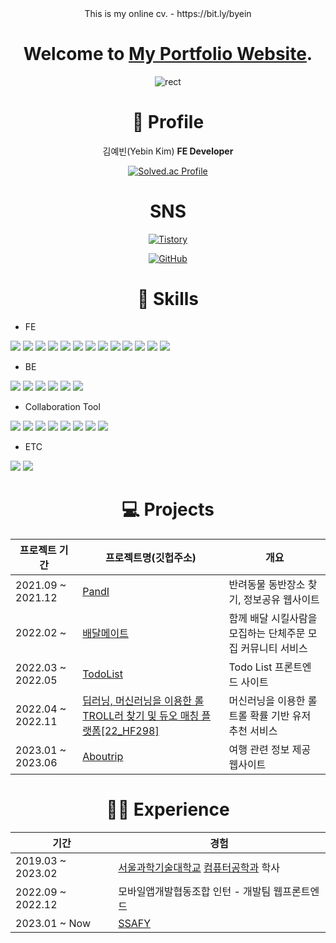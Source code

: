 
<div align="center"> 
  This is my online cv. - https://bit.ly/byein
  
  # Welcome to [My Portfolio Website](https://byein.github.io/). 

  
![rect](https://capsule-render.vercel.app/api?type=rect&color=gradient&text=%20%20byein%20%20&fontAlign=30&fontSize=30&textBg=true&desc=FE%20developer&descAlign=60&descAlignY=50)

# 👋 Profile
김예빈(Yebin Kim)
<b>FE Developer</b>

[![Solved.ac Profile](http://mazassumnida.wtf/api/v2/generate_badge?boj=yebin0825)](https://solved.ac/yebin0825/)

# SNS
 [![Tistory](https://hits.seeyoufarm.com/api/count/incr/badge.svg?url=https%3A%2F%2Fbyein.tistory.com&count_bg=%23ff8c00&title_bg=black&icon=&icon_color=%23FFFFFF&title=tistory&edge_flat=false)](https://byein.tistory.com/)

[![GitHub](https://hits.seeyoufarm.com/api/count/incr/badge.svg?url=https%3A%2F%2Fgithub.com%2Fbyein&count_bg=%23EA81DA&title_bg=%23181717&icon=github.svg&icon_color=%23FFFFFF&title=GitHub&edge_flat=false)](https://github.com/byein)


# 💪 Skills
<div align="justify">

* FE

<img src="https://img.shields.io/badge/html5-black?style=for-the-badge&logo=html5&logoColor=#E34F26"> <img src="https://img.shields.io/badge/css3-black?style=for-the-badge&logo=css3&logoColor=#1572B6"> <img src="https://img.shields.io/badge/javascript-black?style=for-the-badge&logo=javascript&logoColor=#F7DF1E"> <img src="https://img.shields.io/badge/typescript-black?style=for-the-badge&logo=typescript&logoColor=#3178C6"> 
<img src="https://img.shields.io/badge/React-black?style=for-the-badge&logo=react&logoColor=#61DAFB"> <img src="https://img.shields.io/badge/reactrouter-black?style=for-the-badge&logo=reactrouter&logoColor=#CA4245"> <img src="https://img.shields.io/badge/reacthookform-black?style=for-the-badge&logo=reacthookform&logoColor=#EC5990"> <img src="https://img.shields.io/badge/createreactapp-black?style=for-the-badge&logo=createreactapp&logoColor=#61DAFB"> <img src="https://img.shields.io/badge/eslint-black?style=for-the-badge&logo=eslint&logoColor=#4B32C3"> <img src="https://img.shields.io/badge/prettier-black?style=for-the-badge&logo=prettier&logoColor=#F7B93E"> <img src="https://img.shields.io/badge/axios-black?style=for-the-badge&logo=axios&logoColor=#5A29E4"> <img src="https://img.shields.io/badge/nextdotjs-black?style=for-the-badge&logo=nextdotjs&logoColor=#000000"> <img src="https://img.shields.io/badge/tailwindcss-black?style=for-the-badge&logo=tailwindcss&logoColor=#06B6D4"> 

* BE
  
<img src="https://img.shields.io/badge/firebase-black?style=for-the-badge&logo=firebase&logoColor=#FFCA28"> <img src="https://img.shields.io/badge/mysql-black?style=for-the-badge&logo=mysql&logoColor=#DE3723"> <img src="https://img.shields.io/badge/swagger-black?style=for-the-badge&logo=swagger&logoColor=#85EA2D"> <img src="https://img.shields.io/badge/spring-black?style=for-the-badge&logo=spring&logoColor=#6DB33F"> <img src="https://img.shields.io/badge/springboot-black?style=for-the-badge&logo=springboot&logoColor=#6DB33F"> <img src="https://img.shields.io/badge/nodedotjs-black?style=for-the-badge&logo=nodedotjs&logoColor=#339933">

* Collaboration Tool
  
<img src="https://img.shields.io/badge/atlassian-black?style=for-the-badge&logo=atlassian&logoColor=#0052CC"> <img src="https://img.shields.io/badge/bitbucket-black?style=for-the-badge&logo=bitbucket&logoColor=#0052CC"> <img src="https://img.shields.io/badge/confluence-black?style=for-the-badge&logo=confluence&logoColor=#172B4D"> <img src="https://img.shields.io/badge/figma-black?style=for-the-badge&logo=figma&logoColor=#F24E1E"> <img src="https://img.shields.io/badge/git-black?style=for-the-badge&logo=git&logoColor=#F05032"> <img src="https://img.shields.io/badge/github-black?style=for-the-badge&logo=github&logoColor=#181717"> <img src="https://img.shields.io/badge/gitlab-black?style=for-the-badge&logo=gitlab&logoColor=#FC6D26"> <img src="https://img.shields.io/badge/jira-black?style=for-the-badge&logo=jira&logoColor=#0052CC"> 

* ETC
  
<img src="https://img.shields.io/badge/dotenv-black?style=for-the-badge&logo=dotenv&logoColor=#ECD53F"> <img src="https://img.shields.io/badge/sentry-black?style=for-the-badge&logo=sentry&logoColor=#362D59"> 
 </div>
 
# 💻 Projects
|프로젝트 기간|프로젝트명(깃헙주소)|개요|
|------|------------|------------------------------------------------|
|2021.09 ~ 2021.12|[PandI](https://github.com/byein/PandI)|반려동물 동반장소 찾기, 정보공유 웹사이트|
|2022.02 ~ |[배달메이트](https://github.com/BaedalMate/BaedalMate_iOS)|함께 배달 시킬사람을 모집하는 단체주문 모집 커뮤니티 서비스|
|2022.03 ~ 2022.05|[TodoList](https://github.com/byein/TodoList_ReactPilot)|Todo List 프론트엔드 사이트|
|2022.04 ~ 2022.11|[딥러닝, 머신러닝을 이용한 롤 TROLL러 찾기 및 듀오 매칭 플랫폼[22_HF298]](https://github.com/byein/Troller)|머신러닝을 이용한 롤 트롤 확률 기반 유저 추천 서비스|
|2023.01 ~ 2023.06|[Aboutrip](https://github.com/ABOUTRIP)|여행 관련 정보 제공 웹사이트|
# 🧑‍💻 Experience 

|기간|경험|
|------------------|-------------------------------------------------------------------|
|2019.03 ~ 2023.02|[서울과학기술대학교](http://seoultech.ac.kr/) [컴퓨터공학과](https://computer.seoultech.ac.kr/) 학사|
|2022.09 ~ 2022.12|모바일앱개발협동조합 인턴 - 개발팀 웹프론트엔드|
|2023.01 ~ Now|[SSAFY](https://www.ssafy.com/ksp/jsp/swp/swpMain.jsp)|




</div>
